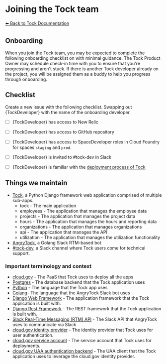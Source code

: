 # Joining the Tock team

[:arrow_left: Back to Tock Documentation](../docs)

## Onboarding

When you join the Tock team, you may be expected to complete the following
onboarding checklist on with minimal guidance. The Tock Product Owner may
schedule check-in time with you to ensure that you're progressing and aren't
stuck. If there is another Tock developer already on the project, you will be
assigned them as a buddy to help you progress through onboarding.

## Checklist

Create a new issue with the following checklist. Swapping out {TockDeveloper}
with the name of the onboarding developer.

- [ ] {TockDeveloper} has access to New Relic
- [ ] {TockDeveloper} has access to GitHub repository
- [ ] {TockDeveloper} has access to SpaceDeveloper roles in Cloud Foundry for
  spaces `staging` and `prod`.
- [ ] {TockDeveloper} is invited to #tock-dev in Slack
- [ ] {TockDeveloper} is familiar with the [deployment process of
  Tock](https://github.com/18f/tock/tree/master/docs/deployment-process.md)


## Things we maintain

- [Tock](tock-app), a Python Django framework web application comprised of multiple
  sub-apps.
  - tock - The main application
  - employees - The application that manages the employee data
  - projects - The application that manages the project data
  - hours - The application that manages the hours and reporting data
  - organizations - The application that manages organizations
  - api - The application that manages the API
  - utilization - The application that manages the utilization functionality
- [AngryTock](tock-bot), a Golang Slack RTM-based bot
- [#tock-dev](tock-chat), a Slack channel where Tock users come for technical
  support.

[tock-app]: https://github.com/18F/tock
[tock-bot]: https://github.com/18F/angrytock
[tock-chat]: https://gsa-tts.slack.com/messages/C1JFYCX3P

### Important terminology and context

- [cloud.gov][docs-cg] - The PaaS that Tock uses to deploy all the apps
- [Postgres][docs-psql] - The database backend that the Tock application uses
- [Python][docs-python] - The language that the Tock app uses
- [Golang][docs-golang ]- The language that the AngryTock Slack bot uses
- [Django Web Framework][docs-django] - The application framework that the Tock application is
  built with.
- [Django Rest Framework][docs-django-rest] - The REST framework that the Tock
  application is built with.
- [Slack Real-Time Messaging (RTM) API][docs-slack-rtm] - The Slack API that AngryTock uses to
  communicate via Slack
- [cloud.gov identity provider][docs-cg-idp] - The identity provider that Tock
  uses for user authentication.
- [cloud.gov service account][docs-cg-sa] - The service account that Tock uses
  for deployments.
- [cloud.gov UAA authentication backend][docs-django-uaa] - The UAA client that
  the Tock application uses to leverage the cloud.gov identity provider.

[docs-cg]: https://cloud.gov/docs/
[docs-cg-idp]: https://cloud.gov/docs/services/cloud-gov-identity-provider/
[docs-cg-sa]: https://cloud.gov/docs/services/cloud-gov-service-account/
[docs-psql]: https://www.postgresql.org/docs/
[docs-python]: https://docs.python.org/3/
[docs-golang]: https://golang.org/doc/
[docs-django]: https://docs.djangoproject.com/en/1.11/
[docs-django-rest]: http://www.django-rest-framework.org
[docs-django-uaa]: http://cg-django-uaa.readthedocs.io/en/latest/
[docs-slack-rtm]: https://api.slack.com/rtm
